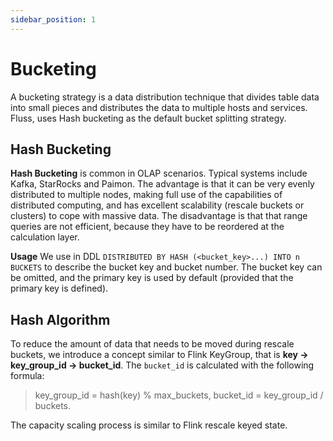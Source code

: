 ```yaml
---
sidebar_position: 1
---
```


# Bucketing

A bucketing strategy is a data distribution technique that divides table data into small pieces 
and distributes the data to multiple hosts and services. Fluss, uses Hash bucketing as the default bucket splitting strategy.

## Hash Bucketing
**Hash Bucketing** is common in OLAP scenarios. Typical systems include Kafka, StarRocks and Paimon.
The advantage is that it can be very evenly distributed to multiple nodes, making full use of the capabilities of distributed computing, and has excellent
scalability (rescale buckets or clusters) to cope with massive data. The disadvantage is that that range queries are not efficient, because they have to be reordered at the calculation layer.

**Usage** We use in DDL `DISTRIBUTED BY HASH (<bucket_key>...) INTO n BUCKETS` to describe the bucket key and bucket number.
The bucket key can be omitted, and the primary key is used by default (provided that the primary key is defined).

## Hash Algorithm
To reduce the amount of data that needs to be moved during rescale buckets, we introduce a concept similar to Flink KeyGroup, that is 
**key -> key_group_id -> bucket_id**. The `bucket_id` is calculated with the following formula:
> key_group_id = hash(key) % max_buckets, bucket_id = key_group_id / buckets. 

The capacity scaling process is similar to Flink rescale keyed state. 